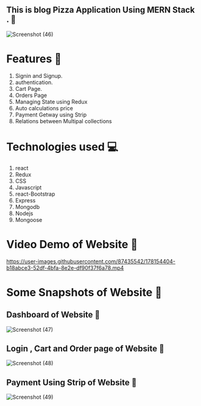 
## This is blog Pizza Application Using MERN Stack . 🍕
![Screenshot (46)](https://user-images.githubusercontent.com/87435542/178153028-85aad0df-ba6b-4584-af89-42a9e0cbe925.png)



# Features 🚡
1. Signin and Signup.
2. authentication.
3. Cart Page.
4. Orders Page
5. Managing State using Redux
6. Auto calculations price
7. Payment Getway using Strip
8.  Relations between Multipal collections  

# Technologies used 💻
1. react 
2. Redux
3. CSS 
4. Javascript
5. react-Bootstrap
6. Express
7. Mongodb
8. Nodejs
9. Mongoose


# Video Demo of Website 🎥
https://user-images.githubusercontent.com/87435542/178154404-b18abce3-52df-4bfa-8e2e-df90f37f6a78.mp4

# Some Snapshots of Website 📸
## Dashboard of Website 📸
![Screenshot (47)](https://user-images.githubusercontent.com/87435542/178153030-763cfb01-3c21-49ea-8a4f-ecef5b716a1c.png)
## Login , Cart and Order page of Website 📸
![Screenshot (48)](https://user-images.githubusercontent.com/87435542/178153031-6342dc60-9315-48fa-90d8-dc60676a4028.png)
## Payment Using Strip of Website 📸
![Screenshot (49)](https://user-images.githubusercontent.com/87435542/178153034-db673d27-9cf0-4449-8ce0-2fd1cd2a02cb.png)

